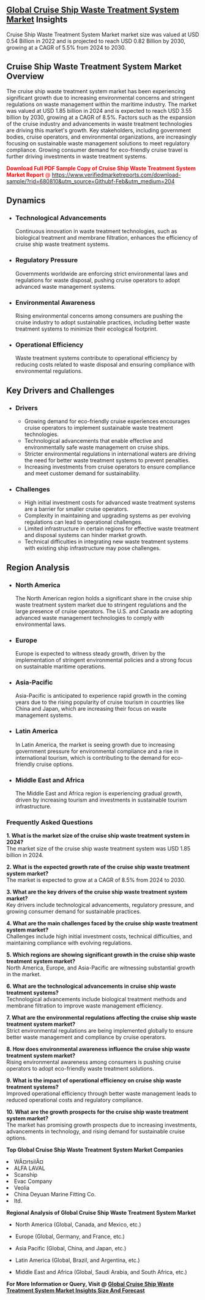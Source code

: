 <h2><a href="https://www.verifiedmarketreports.com/download-sample/?rid=680810&amp;utm_source=Githubf&amp;utm_medium=204" target="_blank">Global Cruise Ship Waste Treatment System Market</a> Insights</h2><p>Cruise Ship Waste Treatment System Market market size was valued at USD 0.54 Billion in 2022 and is projected to reach USD 0.82 Billion by 2030, growing at a CAGR of 5.5% from 2024 to 2030.</p><p> <h2>Cruise Ship Waste Treatment System Market Overview</h2> <p>The cruise ship waste treatment system market has been experiencing significant growth due to increasing environmental concerns and stringent regulations on waste management within the maritime industry. The market was valued at USD 1.85 billion in 2024 and is expected to reach USD 3.55 billion by 2030, growing at a CAGR of 8.5%. Factors such as the expansion of the cruise industry and advancements in waste treatment technologies are driving this market's growth. Key stakeholders, including government bodies, cruise operators, and environmental organizations, are increasingly focusing on sustainable waste management solutions to meet regulatory compliance. Growing consumer demand for eco-friendly cruise travel is further driving investments in waste treatment systems. <p><span class=""><span style="color: #ff0000;"><strong>Download Full PDF Sample Copy of Cruise Ship Waste Treatment System Market Report</strong> @ </span><a href="https://www.verifiedmarketreports.com/download-sample/?rid=680810&amp;utm_source=Githubf-Feb&amp;utm_medium=204" target="_blank">https://www.verifiedmarketreports.com/download-sample/?rid=680810&amp;utm_source=Githubf-Feb&amp;utm_medium=204</a></span></p> <h2>Dynamics</h2> <ul> <li><h3>Technological Advancements</h3>Continuous innovation in waste treatment technologies, such as biological treatment and membrane filtration, enhances the efficiency of cruise ship waste treatment systems.</li> <li><h3>Regulatory Pressure</h3>Governments worldwide are enforcing strict environmental laws and regulations for waste disposal, pushing cruise operators to adopt advanced waste management systems.</li> <li><h3>Environmental Awareness</h3>Rising environmental concerns among consumers are pushing the cruise industry to adopt sustainable practices, including better waste treatment systems to minimize their ecological footprint.</li> <li><h3>Operational Efficiency</h3>Waste treatment systems contribute to operational efficiency by reducing costs related to waste disposal and ensuring compliance with environmental regulations.</li> </ul> <h2>Key Drivers and Challenges</h2> <ul> <li><h3>Drivers</h3> <ul> <li>Growing demand for eco-friendly cruise experiences encourages cruise operators to implement sustainable waste treatment technologies.</li> <li>Technological advancements that enable effective and environmentally safe waste management on cruise ships.</li> <li>Stricter environmental regulations in international waters are driving the need for better waste treatment systems to prevent penalties.</li> <li>Increasing investments from cruise operators to ensure compliance and meet customer demand for sustainability.</li> </ul> </li> <li><h3>Challenges</h3> <ul> <li>High initial investment costs for advanced waste treatment systems are a barrier for smaller cruise operators.</li> <li>Complexity in maintaining and upgrading systems as per evolving regulations can lead to operational challenges.</li> <li>Limited infrastructure in certain regions for effective waste treatment and disposal systems can hinder market growth.</li> <li>Technical difficulties in integrating new waste treatment systems with existing ship infrastructure may pose challenges.</li> </ul> </li> </ul> <h2>Region Analysis</h2> <ul> <li><h3>North America</h3>The North American region holds a significant share in the cruise ship waste treatment system market due to stringent regulations and the large presence of cruise operators. The U.S. and Canada are adopting advanced waste management technologies to comply with environmental laws.</li> <li><h3>Europe</h3>Europe is expected to witness steady growth, driven by the implementation of stringent environmental policies and a strong focus on sustainable maritime operations.</li> <li><h3>Asia-Pacific</h3>Asia-Pacific is anticipated to experience rapid growth in the coming years due to the rising popularity of cruise tourism in countries like China and Japan, which are increasing their focus on waste management systems.</li> <li><h3>Latin America</h3>In Latin America, the market is seeing growth due to increasing government pressure for environmental compliance and a rise in international tourism, which is contributing to the demand for eco-friendly cruise options.</li> <li><h3>Middle East and Africa</h3>The Middle East and Africa region is experiencing gradual growth, driven by increasing tourism and investments in sustainable tourism infrastructure.</li> </ul> <h3>Frequently Asked Questions</h3> <p><strong>1. What is the market size of the cruise ship waste treatment system in 2024?</strong><br> The market size of the cruise ship waste treatment system was USD 1.85 billion in 2024.</p> <p><strong>2. What is the expected growth rate of the cruise ship waste treatment system market?</strong><br> The market is expected to grow at a CAGR of 8.5% from 2024 to 2030.</p> <p><strong>3. What are the key drivers of the cruise ship waste treatment system market?</strong><br> Key drivers include technological advancements, regulatory pressure, and growing consumer demand for sustainable practices.</p> <p><strong>4. What are the main challenges faced by the cruise ship waste treatment system market?</strong><br> Challenges include high initial investment costs, technical difficulties, and maintaining compliance with evolving regulations.</p> <p><strong>5. Which regions are showing significant growth in the cruise ship waste treatment system market?</strong><br> North America, Europe, and Asia-Pacific are witnessing substantial growth in the market.</p> <p><strong>6. What are the technological advancements in cruise ship waste treatment systems?</strong><br> Technological advancements include biological treatment methods and membrane filtration to improve waste management efficiency.</p> <p><strong>7. What are the environmental regulations affecting the cruise ship waste treatment system market?</strong><br> Strict environmental regulations are being implemented globally to ensure better waste management and compliance by cruise operators.</p> <p><strong>8. How does environmental awareness influence the cruise ship waste treatment system market?</strong><br> Rising environmental awareness among consumers is pushing cruise operators to adopt eco-friendly waste treatment solutions.</p> <p><strong>9. What is the impact of operational efficiency on cruise ship waste treatment systems?</strong><br> Improved operational efficiency through better waste management leads to reduced operational costs and regulatory compliance.</p> <p><strong>10. What are the growth prospects for the cruise ship waste treatment system market?</strong><br> The market has promising growth prospects due to increasing investments, advancements in technology, and rising demand for sustainable cruise options.</p> </p><p><strong>Top Global Cruise Ship Waste Treatment System Market Companies</strong></p><div data-test-id=""><p><li>WÃ¤rtsilÃ¤</li><li> ALFA LAVAL</li><li> Scanship</li><li> Evac Company</li><li> Veolia</li><li> China Deyuan Marine Fitting Co.</li><li>Itd.</li></p><div><strong>Regional Analysis of&nbsp;Global Cruise Ship Waste Treatment System Market</strong></div><ul><li dir="ltr"><p dir="ltr">North America&nbsp;(Global, Canada, and Mexico, etc.)</p></li><li dir="ltr"><p dir="ltr">Europe (Global, Germany, and France, etc.)</p></li><li dir="ltr"><p dir="ltr">Asia Pacific&nbsp;(Global, China, and Japan, etc.)</p></li><li dir="ltr"><p dir="ltr">Latin America&nbsp;(Global, Brazil, and Argentina, etc.)</p></li><li dir="ltr">Middle East and Africa&nbsp;(Global, Saudi Arabia, and South Africa, etc.)</li></ul><p><strong>For More Information or Query, Visit @&nbsp;</strong><strong><a href="https://www.verifiedmarketreports.com/product/cruise-ship-waste-treatment-system-market/?utm_source=Githubf&amp;utm_medium=204" target="_blank">Global Cruise Ship Waste Treatment System Market Insights Size And Forecast</a></strong></p></div>
